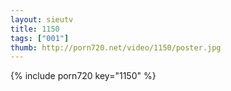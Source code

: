 ```yaml
--- 
layout: sieutv
title: 1150
tags: ["001"]
thumb: http://porn720.net/video/1150/poster.jpg
---
```

{% include porn720 key="1150" %} 

